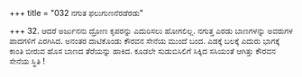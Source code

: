 +++
title = "032 ನಗುತ ಫಲುಗುಣನೆರಡೆರಡು"

+++
32. ಆದರೆ ಅರ್ಜುನನು ದ್ರೋಣ ಕೃಪರನ್ನು ಎದುರಿಸಲು ಹೋಗಲಿಲ್ಲ. ನಗುತ್ತ ಎರಡು ಬಾಣಗಳನ್ನು ಅವರುಗಳ  ಪಾದಗಳಿಗೆ ಎರಗಿಸಿದ. ಅನಂತರ ದಾಟಿಕೊಂಡು ಕೌರವನ ಸೇನೆಯ ಮುಂದೆ ಬಂದ. ಎಡಕ್ಕೆ ಬಲಕ್ಕೆ ಎದುರು ಭಾಗಕ್ಕೆ ಕಾಂತಿ ಬೀರುವ ಹೊಸ ಬಾಣದ ತೆರೆಯನ್ನು ಹಾಕಿದ. ಕೂಡಲೇ ಸುಡುಬಿಸಿಲಿಗೆ ಸಿಕ್ಕಿದ ಸಸಿಯಂತೆ ಆಗಿತ್ತು ಕೌರವನ ಸೇನೆಯ ಸ್ಥಿತಿ !